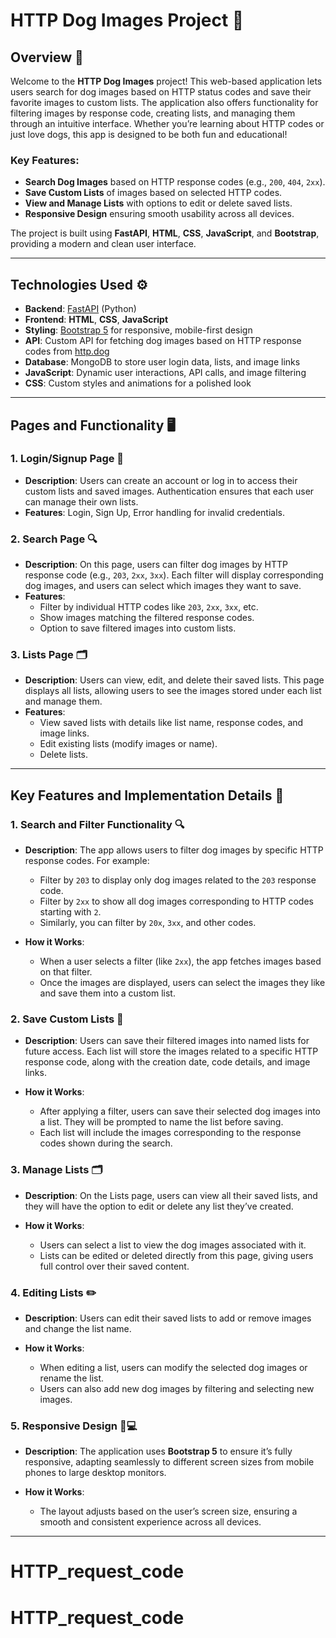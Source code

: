 # HTTP Dog Images Project 🐶

## Overview 🌟

Welcome to the **HTTP Dog Images** project! This web-based application lets users search for dog images based on HTTP status codes and save their favorite images to custom lists. The application also offers functionality for filtering images by response code, creating lists, and managing them through an intuitive interface. Whether you’re learning about HTTP codes or just love dogs, this app is designed to be both fun and educational!

### Key Features:
- **Search Dog Images** based on HTTP response codes (e.g., `200`, `404`, `2xx`).
- **Save Custom Lists** of images based on selected HTTP codes.
- **View and Manage Lists** with options to edit or delete saved lists.
- **Responsive Design** ensuring smooth usability across all devices.

The project is built using **FastAPI**, **HTML**, **CSS**, **JavaScript**, and **Bootstrap**, providing a modern and clean user interface.

---

## Technologies Used ⚙️

- **Backend**: [FastAPI](https://fastapi.tiangolo.com/) (Python)
- **Frontend**: **HTML**, **CSS**, **JavaScript**
- **Styling**: [Bootstrap 5](https://getbootstrap.com/) for responsive, mobile-first design
- **API**: Custom API for fetching dog images based on HTTP response codes from [http.dog](https://http.dog/)
- **Database**: MongoDB to store user login data, lists, and image links
- **JavaScript**: Dynamic user interactions, API calls, and image filtering
- **CSS**: Custom styles and animations for a polished look

---

## Pages and Functionality 🖥️

### 1. **Login/Signup Page** 🔐
- **Description**: Users can create an account or log in to access their custom lists and saved images. Authentication ensures that each user can manage their own lists.
- **Features**: Login, Sign Up, Error handling for invalid credentials.

### 2. **Search Page** 🔍
- **Description**: On this page, users can filter dog images by HTTP response code (e.g., `203`, `2xx`, `3xx`). Each filter will display corresponding dog images, and users can select which images they want to save.
- **Features**:
  - Filter by individual HTTP codes like `203`, `2xx`, `3xx`, etc.
  - Show images matching the filtered response codes.
  - Option to save filtered images into custom lists.

### 3. **Lists Page** 🗂️
- **Description**: Users can view, edit, and delete their saved lists. This page displays all lists, allowing users to see the images stored under each list and manage them.
- **Features**:
  - View saved lists with details like list name, response codes, and image links.
  - Edit existing lists (modify images or name).
  - Delete lists.

---

## Key Features and Implementation Details 🎯

### 1. **Search and Filter Functionality** 🔍
- **Description**: The app allows users to filter dog images by specific HTTP response codes. For example:
  - Filter by `203` to display only dog images related to the `203` response code.
  - Filter by `2xx` to show all dog images corresponding to HTTP codes starting with `2`.
  - Similarly, you can filter by `20x`, `3xx`, and other codes.
  
- **How it Works**:
  - When a user selects a filter (like `2xx`), the app fetches images based on that filter.
  - Once the images are displayed, users can select the images they like and save them into a custom list.

### 2. **Save Custom Lists** 💾
- **Description**: Users can save their filtered images into named lists for future access. Each list will store the images related to a specific HTTP response code, along with the creation date, code details, and image links.
  
- **How it Works**:
  - After applying a filter, users can save their selected dog images into a list. They will be prompted to name the list before saving.
  - Each list will include the images corresponding to the response codes shown during the search.

### 3. **Manage Lists** 🗂️
- **Description**: On the Lists page, users can view all their saved lists, and they will have the option to edit or delete any list they’ve created.
  
- **How it Works**:
  - Users can select a list to view the dog images associated with it.
  - Lists can be edited or deleted directly from this page, giving users full control over their saved content.

### 4. **Editing Lists** ✏️
- **Description**: Users can edit their saved lists to add or remove images and change the list name.
  
- **How it Works**:
  - When editing a list, users can modify the selected dog images or rename the list.
  - Users can also add new dog images by filtering and selecting new images.

### 5. **Responsive Design** 📱💻
- **Description**: The application uses **Bootstrap 5** to ensure it’s fully responsive, adapting seamlessly to different screen sizes from mobile phones to large desktop monitors.
  
- **How it Works**:
  - The layout adjusts based on the user’s screen size, ensuring a smooth and consistent experience across all devices.

---
# HTTP_request_code
# HTTP_request_code
